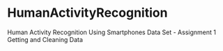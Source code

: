 # HumanActivityRecognition
Human Activity Recognition Using Smartphones Data Set - Assignment 1 Getting and Cleaning Data

